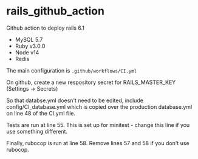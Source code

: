# rails_github_action
Github action to deploy rails 6.1
- MySQL 5.7
- Ruby v3.0.0
- Node v14
- Redis

The main configuration is `.github/workflows/CI.yml`

On github, create a new respository secret for RAILS_MASTER_KEY (Settings -> Secrets)

So that databse.yml doesn't need to be edited, include config/CI_database.yml which is copied over the production database.yml on line 48 of the CI.yml file.

Tests are run at line 55. This is set up for minitest - change this line if you use something different.

Finally, rubocop is run at line 58.  Remove lines 57 and 58 if you don't use rubocop.

